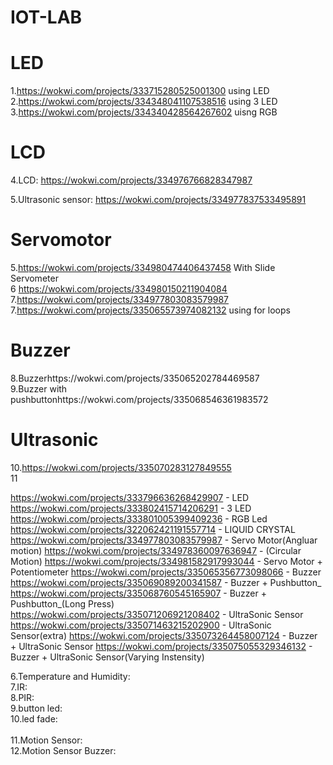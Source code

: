 # IOT-LAB

# LED
1.https://wokwi.com/projects/333715280525001300 using LED<br>
2.https://wokwi.com/projects/334348041107538516 using 3 LED<br>
3.https://wokwi.com/projects/334340428564267602 uisng RGB<br>

# LCD
4.LCD: https://wokwi.com/projects/334976766828347987<br>

5.Ultrasonic sensor: https://wokwi.com/projects/334977837533495891<br>

# Servomotor
5.https://wokwi.com/projects/334980474406437458 With Slide Servometer <br>
6 https://wokwi.com/projects/334980150211904084 <br>
7.https://wokwi.com/projects/334977803083579987
7.https://wokwi.com/projects/335065573974082132 using for loops<br>

# Buzzer
8.Buzzerhttps://wokwi.com/projects/335065202784469587 <br>
9.Buzzer with pushbuttonhttps://wokwi.com/projects/335068546361983572 <br>

# Ultrasonic 
10.https://wokwi.com/projects/335070283127849555<br>
11



https://wokwi.com/projects/333796636268429907 - LED https://wokwi.com/projects/333802415714206291 - 3 LED
https://wokwi.com/projects/333801005399409236 - RGB Led
https://wokwi.com/projects/322062421191557714 - LIQUID CRYSTAL
https://wokwi.com/projects/334977803083579987 - Servo Motor(Angluar motion)
https://wokwi.com/projects/334978360097636947 - (Circular Motion)
https://wokwi.com/projects/334981582917993044 - Servo Motor + Potentiometer
https://wokwi.com/projects/335065356773098066 - Buzzer
https://wokwi.com/projects/335069089200341587 - Buzzer + Pushbutton_
https://wokwi.com/projects/335068760545165907 - Buzzer + Pushbutton_(Long Press)
https://wokwi.com/projects/335071206921208402 - UltraSonic Sensor
https://wokwi.com/projects/335071463215202900 - UltraSonic Sensor(extra)
https://wokwi.com/projects/335073264458007124 - Buzzer + UltraSonic Sensor
https://wokwi.com/projects/335075055329346132 - Buzzer + UltraSonic Sensor(Varying Instensity)






6.Temperature and Humidity:<br>
7.IR:<br>
8.PIR:<br>
9.button led:<br>
10.led fade:<br>                         
11.Motion Sensor:<br>
12.Motion Sensor Buzzer:<br>
